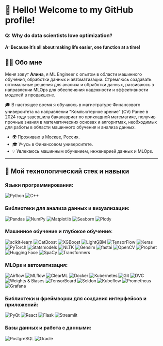 # 👋 Hello! Welcome to my GitHub profile!
### Q: Why do data scientists love optimization?  
#### A: Because it’s all about making life easier, one function at a time!

## 👩‍💻 Обо мне

Меня зовут **Алина**, я ML Engineer с опытом в области машинного обучения, обработки данных и автоматизации. 
Стремлюсь создавать оптимальные решения для анализа и обработки данных, развиваюсь в направлении MLOps для обеспечения надежности и эффективности моделей в продакшене.

🎓 В настоящее время я обучаюсь в магистратуре Финансового университета на направлении "Компьютерное зрение" (CV) 
Ранее в 2024 году завершила бакалавриат по прикладной математике, получив прочные знания в математических основах и алгоритмах, необходимых для работы в области машинного обучения и анализа данных.

- 🌍 Проживаю в Москве, Россия.
- 🎓 Учусь в Финансовом университете.
- 💡 Увлекаюсь машинным обучением, инженерией данных и MLOps.

---

## 🔧 Мой технологический стек и навыки

### Языки программирования:
![Python](https://img.shields.io/badge/-Python-3776AB?style=flat&logo=python&logoColor=white)
![C++](https://img.shields.io/badge/-C++-00599C?style=flat&logo=c%2B%2B&logoColor=white)

### Библиотеки для анализа данных и визуализации:
![Pandas](https://img.shields.io/badge/-Pandas-150458?style=flat&logo=pandas&logoColor=white)
![NumPy](https://img.shields.io/badge/-NumPy-013243?style=flat&logo=numpy&logoColor=white)
![Matplotlib](https://img.shields.io/badge/-Matplotlib-3776AB?style=flat&logo=plotly&logoColor=white)
![Seaborn](https://img.shields.io/badge/-Seaborn-3776AB?style=flat&logo=seaborn&logoColor=white)
![Plotly](https://img.shields.io/badge/-Plotly-3F4F75?style=flat&logo=plotly&logoColor=white)

### Машинное обучение и глубокое обучение:
![scikit-learn](https://img.shields.io/badge/-scikit--learn-F7931E?style=flat&logo=scikit-learn&logoColor=white)
![CatBoost](https://img.shields.io/badge/-CatBoost-FF6F00?style=flat&logo=catboost&logoColor=white)
![XGBoost](https://img.shields.io/badge/-XGBoost-FF6600?style=flat&logo=xgboost&logoColor=white)
![LightGBM](https://img.shields.io/badge/-LightGBM-00C75A?style=flat&logo=lightgbm&logoColor=white)
![TensorFlow](https://img.shields.io/badge/-TensorFlow-FF6F00?style=flat&logo=tensorflow&logoColor=white)
![Keras](https://img.shields.io/badge/-Keras-D00000?style=flat&logo=keras&logoColor=white)
![PyTorch](https://img.shields.io/badge/-PyTorch-EE4C2C?style=flat&logo=pytorch&logoColor=white)
![Statsmodels](https://img.shields.io/badge/-Statsmodels-3776AB?style=flat)
![NLTK](https://img.shields.io/badge/-NLTK-85C1E9?style=flat&logo=nltk&logoColor=white)
![Gensim](https://img.shields.io/badge/-Gensim-FFC300?style=flat)
![fastai](https://img.shields.io/badge/-fastai-2E7D32?style=flat&logo=fastai&logoColor=white)
![OpenCV](https://img.shields.io/badge/-OpenCV-5C3EE8?style=flat&logo=opencv&logoColor=white)
![Prophet](https://img.shields.io/badge/-Prophet-0A9396?style=flat)
![Hugging Face](https://img.shields.io/badge/-Hugging%20Face-FF9E0F?style=flat&logo=huggingface&logoColor=white)
![SpaCy](https://img.shields.io/badge/-SpaCy-09A3D5?style=flat&logo=spacy&logoColor=white)
![Transformers](https://img.shields.io/badge/-Transformers-F7DF1E?style=flat&logo=huggingface&logoColor=black)

### MLOps и автоматизация:
![Airflow](https://img.shields.io/badge/-Airflow-017CEE?style=flat&logo=apache-airflow&logoColor=white)
![MLflow](https://img.shields.io/badge/-MLflow-0194E2?style=flat&logo=mlflow&logoColor=white)
![ClearML](https://img.shields.io/badge/-ClearML-FF6F00?style=flat&logo=clearml&logoColor=white)
![Docker](https://img.shields.io/badge/-Docker-2496ED?style=flat&logo=docker&logoColor=white)
![Kubernetes](https://img.shields.io/badge/-Kubernetes-326CE5?style=flat&logo=kubernetes&logoColor=white)
![Git](https://img.shields.io/badge/-Git-F05032?style=flat&logo=git&logoColor=white)
![DVC](https://img.shields.io/badge/-DVC-945DD6?style=flat&logo=dvc&logoColor=white)
![Weights & Biases](https://img.shields.io/badge/-Weights%20%26%20Biases-FFBE00?style=flat&logo=weightsandbiases&logoColor=white)
![TensorBoard](https://img.shields.io/badge/-TensorBoard-FF6F00?style=flat&logo=tensorboard&logoColor=white)
![Seldon](https://img.shields.io/badge/-Seldon-FFD700?style=flat&logo=seldon&logoColor=white)
![Kubeflow](https://img.shields.io/badge/-Kubeflow-326CE5?style=flat&logo=kubeflow&logoColor=white)
![Prometheus](https://img.shields.io/badge/-Prometheus-E6522C?style=flat&logo=prometheus&logoColor=white)
![Grafana](https://img.shields.io/badge/-Grafana-F46800?style=flat&logo=grafana&logoColor=white)

### Библиотеки и фреймворки для создания интерфейсов и приложений:
![PyQt](https://img.shields.io/badge/-PyQt-41CD52?style=flat&logo=qt&logoColor=white)
![React](https://img.shields.io/badge/-React-61DAFB?style=flat&logo=react&logoColor=white)
![Flask](https://img.shields.io/badge/-Flask-000000?style=flat&logo=flask&logoColor=white)
![Streamlit](https://img.shields.io/badge/-Streamlit-FF4B4B?style=flat&logo=streamlit&logoColor=white)

### Базы данных и работа с данными:
![PostgreSQL](https://img.shields.io/badge/-PostgreSQL-336791?style=flat&logo=postgresql&logoColor=white)
![Oracle](https://img.shields.io/badge/-Oracle-F80000?style=flat&logo=oracle&logoColor=white)
